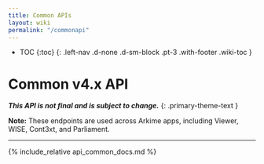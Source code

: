 ```yaml
---
title: Common APIs
layout: wiki
permalink: "/commonapi"
---
```


- TOC
{:toc}
{: .left-nav .d-none .d-sm-block .pt-3 .with-footer .wiki-toc }

<div class="collapse-btn d-none d-sm-block"
  onclick="toggleToc()">
  <span class="fa fa-angle-double-left">
  </span>
</div>

<div class="full-height-container with-footer pt-3 pr-2 pl-2 pb-3 api-container" markdown="1">

# Common v4.x API

**_This API is not final and is subject to change._**
{: .primary-theme-text }

**Note:** These endpoints are used across Arkime apps, including Viewer, WISE, Cont3xt, and Parliament.

---

{% include_relative api_common_docs.md %}

</div>
